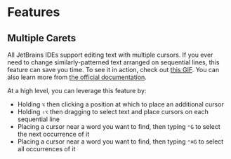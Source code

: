 # Features

## Multiple Carets

All JetBrains IDEs support editing text with multiple cursors. If you ever need to change similarly-patterned text arranged on sequential lines, this feature can save you time. To see it in action, check out [this GIF](https://blog.jetbrains.com/idea/2014/03/intellij-idea-13-1-rc-introduces-sublime-text-style-multiple-selections/). You can also learn more from [the official documentation](https://www.jetbrains.com/help/idea/working-with-source-code.html#multiple_cursor).

At a high level, you can leverage this feature by:

* Holding `⌥` then clicking a position at which to place an additional cursor
* Holding `⇧⌥` then dragging to select text and place cursors on each sequential line
* Placing a cursor near a word you want to find, then typing `⌃G` to select the next occurrence of it
* Placing a cursor near a word you want to find, then typing `⌃⌘G` to select all occurrences of it
